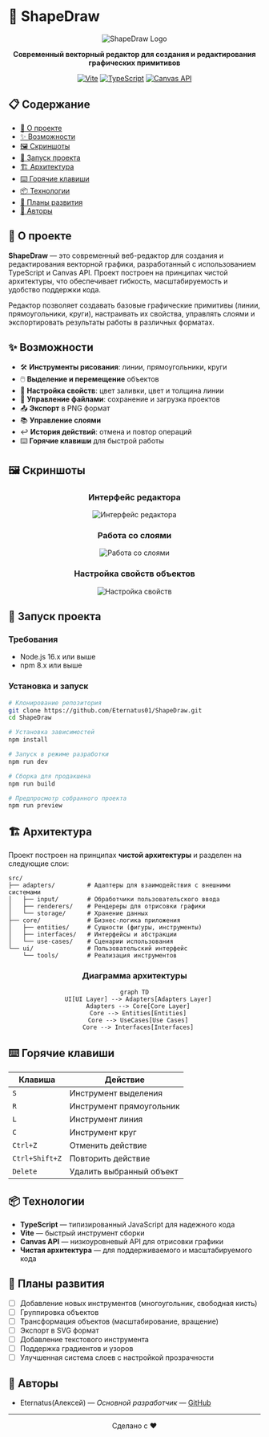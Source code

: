# 🎨 ShapeDraw

<div align="center">
  
  ![ShapeDraw Logo](https://via.placeholder.com/200x200?text=ShapeDraw)
  
  **Современный векторный редактор для создания и редактирования графических примитивов**
  
  [![Vite](https://img.shields.io/badge/Vite-646CFF?style=for-the-badge&logo=vite&logoColor=white)](https://vitejs.dev/)
  [![TypeScript](https://img.shields.io/badge/TypeScript-3178C6?style=for-the-badge&logo=typescript&logoColor=white)](https://www.typescriptlang.org/)
  [![Canvas API](https://img.shields.io/badge/Canvas_API-FF9800?style=for-the-badge&logo=html5&logoColor=white)](https://developer.mozilla.org/en-US/docs/Web/API/Canvas_API)
  
</div>

## 📋 Содержание

- [📝 О проекте](#-о-проекте)
- [✨ Возможности](#-возможности)
- [🖼️ Скриншоты](#-скриншоты)
- [🚀 Запуск проекта](#-запуск-проекта)
- [🏗️ Архитектура](#-архитектура)
- [⌨️ Горячие клавиши](#-горячие-клавиши)
- [📦 Технологии](#-технологии)
- [🔄 Планы развития](#-планы-развития)
- [👥 Авторы](#-авторы)

## 📝 О проекте

**ShapeDraw** — это современный веб-редактор для создания и редактирования векторной графики, разработанный с использованием TypeScript и Canvas API. Проект построен на принципах чистой архитектуры, что обеспечивает гибкость, масштабируемость и удобство поддержки кода.

Редактор позволяет создавать базовые графические примитивы (линии, прямоугольники, круги), настраивать их свойства, управлять слоями и экспортировать результаты работы в различных форматах.

## ✨ Возможности

- 🛠️ **Инструменты рисования**: линии, прямоугольники, круги
- 🖱️ **Выделение и перемещение** объектов
- 🎨 **Настройка свойств**: цвет заливки, цвет и толщина линии
- 📂 **Управление файлами**: сохранение и загрузка проектов
- 📤 **Экспорт** в PNG формат
- 📚 **Управление слоями**
- ↩️ **История действий**: отмена и повтор операций
- ⌨️ **Горячие клавиши** для быстрой работы

## 🖼️ Скриншоты

<div align="center">
  
  ### Интерфейс редактора
  
  ![Интерфейс редактора](https://via.placeholder.com/800x450?text=Интерфейс+редактора)
  
  ### Работа со слоями
  
  ![Работа со слоями](https://via.placeholder.com/800x450?text=Работа+со+слоями)
  
  ### Настройка свойств объектов
  
  ![Настройка свойств](https://via.placeholder.com/800x450?text=Настройка+свойств)
  
</div>

## 🚀 Запуск проекта

### Требования

- Node.js 16.x или выше
- npm 8.x или выше

### Установка и запуск

```bash
# Клонирование репозитория
git clone https://github.com/Eternatus01/ShapeDraw.git
cd ShapeDraw

# Установка зависимостей
npm install

# Запуск в режиме разработки
npm run dev

# Сборка для продакшена
npm run build

# Предпросмотр собранного проекта
npm run preview
```

## 🏗️ Архитектура

Проект построен на принципах **чистой архитектуры** и разделен на следующие слои:

```
src/
├── adapters/         # Адаптеры для взаимодействия с внешними системами
│   ├── input/        # Обработчики пользовательского ввода
│   ├── renderers/    # Рендереры для отрисовки графики
│   └── storage/      # Хранение данных
├── core/             # Бизнес-логика приложения
│   ├── entities/     # Сущности (фигуры, инструменты)
│   ├── interfaces/   # Интерфейсы и абстракции
│   └── use-cases/    # Сценарии использования
└── ui/               # Пользовательский интерфейс
    └── tools/        # Реализация инструментов
```

<div align="center">
  
  ### Диаграмма архитектуры
  
  ```mermaid
  graph TD
    UI[UI Layer] --> Adapters[Adapters Layer]
    Adapters --> Core[Core Layer]
    Core --> Entities[Entities]
    Core --> UseCases[Use Cases]
    Core --> Interfaces[Interfaces]
  ```
  
</div>

## ⌨️ Горячие клавиши

| Клавиша | Действие |
|---------|----------|
| `S` | Инструмент выделения |
| `R` | Инструмент прямоугольник |
| `L` | Инструмент линия |
| `C` | Инструмент круг |
| `Ctrl+Z` | Отменить действие |
| `Ctrl+Shift+Z` | Повторить действие |
| `Delete` | Удалить выбранный объект |

## 📦 Технологии

- **TypeScript** — типизированный JavaScript для надежного кода
- **Vite** — быстрый инструмент сборки
- **Canvas API** — низкоуровневый API для отрисовки графики
- **Чистая архитектура** — для поддерживаемого и масштабируемого кода

## 🔄 Планы развития

- [ ] Добавление новых инструментов (многоугольник, свободная кисть)
- [ ] Группировка объектов
- [ ] Трансформация объектов (масштабирование, вращение)
- [ ] Экспорт в SVG формат
- [ ] Добавление текстового инструмента
- [ ] Поддержка градиентов и узоров
- [ ] Улучшенная система слоев с настройкой прозрачности

## 👥 Авторы

- Eternatus(Алексей) — _Основной разработчик_ — [GitHub](https://github.com/Eternatus01)

---

<div align="center">
  
  Сделано с ❤️
  
</div>
